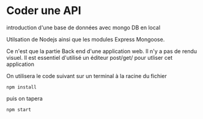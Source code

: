 # Coder une API

introduction d'une base de données avec mongo DB en local

Utilsation de Nodejs ainsi que les modules Express Mongoose.

Ce n'est que la partie Back end d'une application web. Il n'y a pas de rendu visuel. Il est essentiel d'utilisé un éditeur post/get/ pour utliser cet application

On utilisera le code suivant sur un terminal à la racine du fichier

`
npm install
`

puis on tapera 

`
npm start
`
